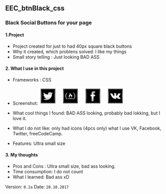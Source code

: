 ## EEC_btnBlack_css
### Black Social Buttons for your page

#### 1.Project
 * Project created for just to had 40px square black buttons
 * Why it created, which problens solved: I like my things
 * Small story telling : Just looking BAD ASS
#### 2. What I use in this project
 * Frameworks : CSS
 * Screenshot: 
 ![alt text](https://github.com/EvilEpicCoder/EEC_btnBlack_css/blob/master/Screenshot.png "Screenshot")

 * What cool things I found: BAD ASS looking, probably bad lokking, but I love it.
  * What I do not like: only had icons (4pcs only) what I use VK, Facebook, Twitter, freeCodeCamp.
  * Features: Ultra small size
#### 3. My thoughts
  * Pros and Cons : Ultra small size, bad ass looking.
  * Time consumption: I do not count
  * What I learned: Bad ass xD

  Version: `0.2a`
  Date: `20.10.2017`
